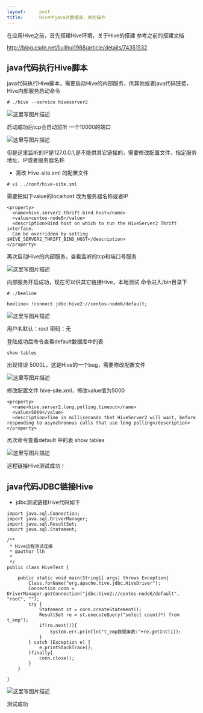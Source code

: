 ```yaml
---
layout:     post
title:      Hive中java对数据库、表的操作
---
```

<div id="article_content" class="article_content clearfix csdn-tracking-statistics" data-pid="blog" data-mod="popu_307" data-dsm="post">
								            <div id="content_views" class="markdown_views prism-atom-one-dark">
							<!-- flowchart 箭头图标 勿删 -->
							<svg xmlns="http://www.w3.org/2000/svg" style="display: none;"><path stroke-linecap="round" d="M5,0 0,2.5 5,5z" id="raphael-marker-block" style="-webkit-tap-highlight-color: rgba(0, 0, 0, 0);"></path></svg>
							<p>在应用Hive之前，首先搭建Hive环境，关于Hive的搭建 参考之前的搭建文档</p>

<p><a href="http://blog.csdn.net/liulihui1988/article/details/74351532" rel="nofollow" target="_blank">http://blog.csdn.net/liulihui1988/article/details/74351532</a></p>

<h2 id="java代码执行hive脚本">java代码执行Hive脚本</h2>

<p>java代码执行Hive脚本，需要启动Hive的内部服务，供其他或者java代码链接，Hive内部服务启动命令</p>

<pre class="prettyprint"><code class=" hljs vala"><span class="hljs-preprocessor"># ./hive --service hiveserver2</span></code></pre>

<p><img src="https://img-blog.csdn.net/20170707112927244?watermark/2/text/aHR0cDovL2Jsb2cuY3Nkbi5uZXQvbGl1bGlodWkxOTg4/font/5a6L5L2T/fontsize/400/fill/I0JBQkFCMA==/dissolve/70/gravity/SouthEast" alt="这里写图片描述" title=""></p>

<p>启动成功后tcp会自动监听 一个10000的端口</p>

<p><img src="https://img-blog.csdn.net/20170707113105865?watermark/2/text/aHR0cDovL2Jsb2cuY3Nkbi5uZXQvbGl1bGlodWkxOTg4/font/5a6L5L2T/fontsize/400/fill/I0JBQkFCMA==/dissolve/70/gravity/SouthEast" alt="这里写图片描述" title=""></p>

<p>但是这里监听的IP是127.0.0.1,是不能供其它链接的，需要修改配置文件，指定服务地址，IP或者服务器名称</p>

<ul>
<li>需改 Hive-site.xml 的配置文件</li>
</ul>



<pre class="prettyprint"><code class=" hljs vala"><span class="hljs-preprocessor"># vi ../conf/hive-site.xml </span></code></pre>

<p>需要把如下value的localhost 改为服务器名称或者IP</p>

<pre class="prettyprint"><code class=" hljs applescript">&lt;<span class="hljs-keyword">property</span>&gt;
  &lt;<span class="hljs-property">name</span>&gt;hive.server2.thrift.bind.host&lt;/<span class="hljs-property">name</span>&gt;
  &lt;value&gt;centos-node6&lt;/value&gt;
  &lt;description&gt;Bind host <span class="hljs-function_start"><span class="hljs-keyword">on</span></span> which <span class="hljs-keyword">to</span> <span class="hljs-command">run</span> <span class="hljs-keyword">the</span> HiveServer2 Thrift interface.
  Can be overridden <span class="hljs-keyword">by</span> setting $HIVE_SERVER2_THRIFT_BIND_HOST&lt;/description&gt;
&lt;/<span class="hljs-keyword">property</span>&gt;</code></pre>

<p>再次启动Hive的内部服务，查看监听的tcp和端口号服务</p>

<p><img src="https://img-blog.csdn.net/20170707114557678?watermark/2/text/aHR0cDovL2Jsb2cuY3Nkbi5uZXQvbGl1bGlodWkxOTg4/font/5a6L5L2T/fontsize/400/fill/I0JBQkFCMA==/dissolve/70/gravity/SouthEast" alt="这里写图片描述" title=""></p>

<p>内部服务开启成功，现在可以供其它链接Hive，本地测试 命令进入/bin目录下</p>

<pre class="prettyprint"><code class=" hljs vala"><span class="hljs-preprocessor"># ./beeline </span></code></pre>



<pre class="prettyprint"><code class=" hljs haskell"><span class="hljs-title">beeline</span>&gt; !connect jdbc:hive2://centos-node6/<span class="hljs-default"><span class="hljs-keyword">default</span>;</span></code></pre>

<p><img src="https://img-blog.csdn.net/20170707132722375?watermark/2/text/aHR0cDovL2Jsb2cuY3Nkbi5uZXQvbGl1bGlodWkxOTg4/font/5a6L5L2T/fontsize/400/fill/I0JBQkFCMA==/dissolve/70/gravity/SouthEast" alt="这里写图片描述" title=""></p>

<p>用户名默认：root  密码：无</p>

<p>登陆成功后命令查看default数据库中的表</p>



<pre class="prettyprint"><code class=" hljs sql"><span class="hljs-operator"><span class="hljs-keyword">show</span> tables</span></code></pre>

<p>出现错误  5000L，这是Hive的一个bug，需要修改配置文件</p>

<p><img src="https://img-blog.csdn.net/20170707133130320?watermark/2/text/aHR0cDovL2Jsb2cuY3Nkbi5uZXQvbGl1bGlodWkxOTg4/font/5a6L5L2T/fontsize/400/fill/I0JBQkFCMA==/dissolve/70/gravity/SouthEast" alt="这里写图片描述" title=""></p>

<p>修改配置文件 hive-site.xml，修改value值为5000</p>

<pre class="prettyprint"><code class=" hljs applescript">&lt;<span class="hljs-keyword">property</span>&gt;
  &lt;<span class="hljs-property">name</span>&gt;hive.server2.long.polling.<span class="hljs-keyword">timeout</span>&lt;/<span class="hljs-property">name</span>&gt;
  &lt;value&gt;<span class="hljs-number">5000</span>&lt;/value&gt;
  &lt;description&gt;Time <span class="hljs-keyword">in</span> milliseconds <span class="hljs-keyword">that</span> HiveServer2 will wait, <span class="hljs-keyword">before</span> responding <span class="hljs-keyword">to</span> asynchronous calls <span class="hljs-keyword">that</span> use long polling&lt;/description&gt;
&lt;/<span class="hljs-keyword">property</span>&gt;</code></pre>

<p>再次命令查看default 中的表    show tables</p>

<p><img src="https://img-blog.csdn.net/20170707135836378?watermark/2/text/aHR0cDovL2Jsb2cuY3Nkbi5uZXQvbGl1bGlodWkxOTg4/font/5a6L5L2T/fontsize/400/fill/I0JBQkFCMA==/dissolve/70/gravity/SouthEast" alt="这里写图片描述" title=""> </p>

<p>远程链接Hive测试成功！</p>

<h2 id="java代码jdbc链接hive">java代码JDBC链接Hive</h2>

<ul>
<li>jdbc测试链接Hive代码如下</li>
</ul>



<pre class="prettyprint"><code class=" hljs java"><span class="hljs-keyword">import</span> java.sql.Connection;
<span class="hljs-keyword">import</span> java.sql.DriverManager;
<span class="hljs-keyword">import</span> java.sql.ResultSet;
<span class="hljs-keyword">import</span> java.sql.Statement;

<span class="hljs-javadoc">/**
 * Hive远程测试连接
 *<span class="hljs-javadoctag"> @author</span> llh
 *
 */</span>
<span class="hljs-keyword">public</span> <span class="hljs-class"><span class="hljs-keyword">class</span> <span class="hljs-title">HiveTest</span> {</span>

    <span class="hljs-keyword">public</span> <span class="hljs-keyword">static</span> <span class="hljs-keyword">void</span> <span class="hljs-title">main</span>(String[] args) <span class="hljs-keyword">throws</span> Exception{
        Class.forName(<span class="hljs-string">"org.apache.hive.jdbc.HiveDriver"</span>);
        Connection conn = DriverManager.getConnection(<span class="hljs-string">"jdbc:hive2://centos-node6/default"</span>, <span class="hljs-string">"root"</span>, <span class="hljs-string">""</span>);
        <span class="hljs-keyword">try</span> {
            Statement st = conn.createStatement();
            ResultSet re = st.executeQuery(<span class="hljs-string">"select count(*) from t_emp"</span>); 
            <span class="hljs-keyword">if</span>(re.next()){
                System.err.println(<span class="hljs-string">"t_emp数据条数:"</span>+re.getInt(<span class="hljs-number">1</span>));
            }
        } <span class="hljs-keyword">catch</span> (Exception e) {
            e.printStackTrace();
        }<span class="hljs-keyword">finally</span>{
            conn.close();
        }
    }

}
</code></pre>

<p><img src="https://img-blog.csdn.net/20170707143536837?watermark/2/text/aHR0cDovL2Jsb2cuY3Nkbi5uZXQvbGl1bGlodWkxOTg4/font/5a6L5L2T/fontsize/400/fill/I0JBQkFCMA==/dissolve/70/gravity/SouthEast" alt="这里写图片描述" title=""></p>

<p>测试成功</p>            </div>
						<link href="https://csdnimg.cn/release/phoenix/mdeditor/markdown_views-9e5741c4b9.css" rel="stylesheet">
                </div>